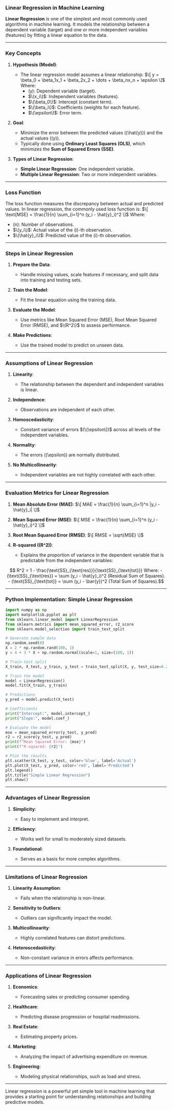 ### **Linear Regression in Machine Learning**

**Linear Regression** is one of the simplest and most commonly used algorithms in machine learning. It models the relationship between a dependent variable (target) and one or more independent variables (features) by fitting a linear equation to the data.

---

### **Key Concepts**

1. **Hypothesis (Model)**:
   - The linear regression model assumes a linear relationship:
     $\[
     y = \beta_0 + \beta_1x_1 + \beta_2x_2 + \dots + \beta_nx_n + \epsilon
     \]$
     Where:
     - \(y\): Dependent variable (target).
     - $\(x_i\)$: Independent variables (features).
     - $\(\beta_0\)$: Intercept (constant term).
     - $\(\beta_i\)$: Coefficients (weights for each feature).
     - $\(\epsilon\)$: Error term.

2. **Goal**:
   - Minimize the error between the predicted values (\(\hat{y}\)) and the actual values (\(y\)).
   - Typically done using **Ordinary Least Squares (OLS)**, which minimizes the **Sum of Squared Errors (SSE)**.

3. **Types of Linear Regression**:
   - **Simple Linear Regression**: One independent variable.
   - **Multiple Linear Regression**: Two or more independent variables.

---

### **Loss Function**

The loss function measures the discrepancy between actual and predicted values. In linear regression, the commonly used loss function is:
$\[
\text{MSE} = \frac{1}{n} \sum_{i=1}^n (y_i - \hat{y}_i)^2
\]$
Where:
- \(n\): Number of observations.
- $\(y_i\)$: Actual value of the \(i\)-th observation.
- $\(\hat{y}_i\)$: Predicted value of the \(i\)-th observation.

---

### **Steps in Linear Regression**

1. **Prepare the Data**:
   - Handle missing values, scale features if necessary, and split data into training and testing sets.

2. **Train the Model**:
   - Fit the linear equation using the training data.

3. **Evaluate the Model**:
   - Use metrics like Mean Squared Error (MSE), Root Mean Squared Error (RMSE), and $\(R^2\)$ to assess performance.

4. **Make Predictions**:
   - Use the trained model to predict on unseen data.

---

### **Assumptions of Linear Regression**

1. **Linearity**:
   - The relationship between the dependent and independent variables is linear.

2. **Independence**:
   - Observations are independent of each other.

3. **Homoscedasticity**:
   - Constant variance of errors $(\(\epsilon\))$ across all levels of the independent variables.

4. **Normality**:
   - The errors (\(\epsilon\)) are normally distributed.

5. **No Multicollinearity**:
   - Independent variables are not highly correlated with each other.

---

### **Evaluation Metrics for Linear Regression**

1. **Mean Absolute Error (MAE)**:
   $\[
   MAE = \frac{1}{n} \sum_{i=1}^n |y_i - \hat{y}_i|
   \]$

2. **Mean Squared Error (MSE)**:
   $\[
   MSE = \frac{1}{n} \sum_{i=1}^n (y_i - \hat{y}_i)^2
   \]$

3. **Root Mean Squared Error (RMSE)**:
   $\[
   RMSE = \sqrt{MSE}
   \]$

4. **R-squared (\(R^2\))**:
   - Explains the proportion of variance in the dependent variable that is predictable from the independent variables:
```math
     R^2 = 1 - \frac{\text{SS}_{\text{res}}}{\text{SS}_{\text{tot}}}

     Where:
     - (\text{SS}_{\text{res}} = \sum (y_i - \hat{y}_i)^2 (Residual Sum of Squares).
     - (\text{SS}_{\text{tot}} = \sum (y_i - \bar{y})^2 (Total Sum of Squares).
```
---

### **Python Implementation: Simple Linear Regression**

```python
import numpy as np
import matplotlib.pyplot as plt
from sklearn.linear_model import LinearRegression
from sklearn.metrics import mean_squared_error, r2_score
from sklearn.model_selection import train_test_split

# Generate sample data
np.random.seed(0)
X = 2 * np.random.rand(100, 1)
y = 4 + 3 * X + np.random.normal(scale=1, size=(100, 1))

# Train-test split
X_train, X_test, y_train, y_test = train_test_split(X, y, test_size=0.2, random_state=0)

# Train the model
model = LinearRegression()
model.fit(X_train, y_train)

# Predictions
y_pred = model.predict(X_test)

# Coefficients
print("Intercept:", model.intercept_)
print("Slope:", model.coef_)

# Evaluate the model
mse = mean_squared_error(y_test, y_pred)
r2 = r2_score(y_test, y_pred)
print(f"Mean Squared Error: {mse}")
print(f"R-squared: {r2}")

# Plot the results
plt.scatter(X_test, y_test, color='blue', label='Actual')
plt.plot(X_test, y_pred, color='red', label='Predicted')
plt.legend()
plt.title("Simple Linear Regression")
plt.show()
```

---

### **Advantages of Linear Regression**

1. **Simplicity**:
   - Easy to implement and interpret.

2. **Efficiency**:
   - Works well for small to moderately sized datasets.

3. **Foundational**:
   - Serves as a basis for more complex algorithms.

---

### **Limitations of Linear Regression**

1. **Linearity Assumption**:
   - Fails when the relationship is non-linear.

2. **Sensitivity to Outliers**:
   - Outliers can significantly impact the model.

3. **Multicollinearity**:
   - Highly correlated features can distort predictions.

4. **Heteroscedasticity**:
   - Non-constant variance in errors affects performance.

---

### **Applications of Linear Regression**

1. **Economics**:
   - Forecasting sales or predicting consumer spending.

2. **Healthcare**:
   - Predicting disease progression or hospital readmissions.

3. **Real Estate**:
   - Estimating property prices.

4. **Marketing**:
   - Analyzing the impact of advertising expenditure on revenue.

5. **Engineering**:
   - Modeling physical relationships, such as load and stress.

---

Linear regression is a powerful yet simple tool in machine learning that provides a starting point for understanding relationships and building predictive models.

